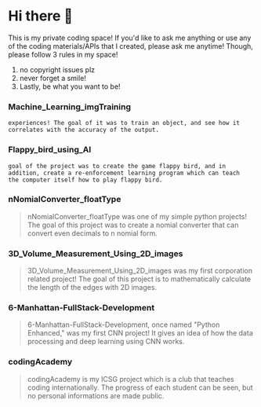 # Hi there 👋
 This is my private coding space! If you'd like to ask me anything or use any of the coding materials/APIs that I created, please ask me anytime! Though, please follow 3 rules in my space!
 1. no copyright issues plz
 2. never forget a smile!
 3. Lastly, be what you want to be!

### Machine_Learning_imgTraining
``` Machine_Learning_imgTraining was one of my early machine learning
experiences! The goal of it was to train an object, and see how it
correlates with the accuracy of the output.
```
### Flappy_bird_using_AI
``` Flappy_bird_using_AI was one of my simple python projects! The
goal of the project was to create the game flappy bird, and in
addition, create a re-enforcement learning program which can teach
the computer itself how to play flappy bird.
```
### nNomialConverter_floatType
> nNomialConverter_floatType was one of my simple python projects! The goal of this project was to create a nomial converter that can convert even decimals to n nomial form.

### 3D_Volume_Measurement_Using_2D_images
> 3D_Volume_Measurement_Using_2D_images was my first corporation related project! The goal of this project is to mathematically calculate the length of the edges with 2D images.

### 6-Manhattan-FullStack-Development
> 6-Manhattan-FullStack-Development, once named "Python Enhanced," was my first CNN project! It gives an idea of how the data processing and deep learning using CNN works.

### codingAcademy
> codingAcademy is my ICSG project which is a club that teaches coding internationally. The progress of each student can be seen, but no personal informations are made public.

<!--
**seunghk1206/seunghk1206** is a ✨ _special_ ✨ repository because its `README.md` (this file) appears on your GitHub profile.

Here are some ideas to get you started:

- 🔭 I’m currently working on ...
- 🌱 I’m currently learning ...
- 👯 I’m looking to collaborate on ...
- 🤔 I’m looking for help with ...
- 💬 Ask me about ...
- 📫 How to reach me: ...
- 😄 Pronouns: ...
- ⚡ Fun fact: ...
-->

